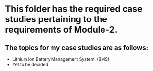 # This folder has the required case studies pertaining to the requirements of Module-2.

## The topics for my case studies are as follows:
* Lithium ion Battery Management System. (BMS)
* Yet to be decided